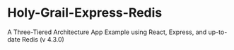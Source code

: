 # Holy-Grail-Express-Redis

A Three-Tiered Architecture App Example using React, Express, and up-to-date Redis (v 4.3.0)
